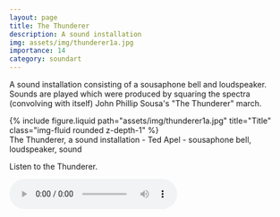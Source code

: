 ```yaml
---
layout: page
title: The Thunderer
description: A sound installation
img: assets/img/thunderer1a.jpg
importance: 14
category: soundart
---
```


A sound installation consisting of a sousaphone bell and loudspeaker. Sounds are played which were produced by squaring the spectra (convolving with itself) John Phillip Sousa's "The Thunderer" march.

<div class="row">
    <div class="col-sm mt-3 mt-md-0">
        {% include figure.liquid path="assets/img/thunderer1a.jpg" title="Title" class="img-fluid rounded z-depth-1" %}
    </div>
</div>
<div class="caption">
    The Thunderer, a sound installation - Ted Apel - sousaphone bell, loudspeaker, sound

</div>

Listen to the Thunderer.

</p>
	<audio controls="controls">
	<source src="/assets/sound/09%20The%20Thunderer.ogg" type="audio/ogg"/>
	<source src="/assets/sound/09%20The%20Thunderer.mp3" type="audio/mpeg"/>
	html5 browsers only.</audio>
